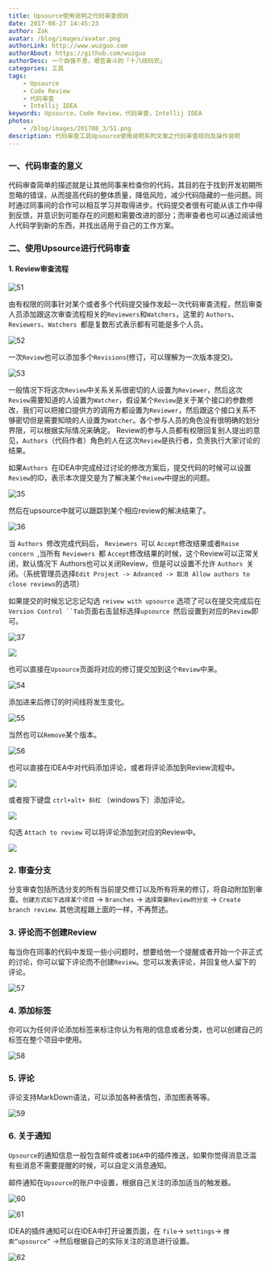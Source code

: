 ```yaml
---
title: Upsource使用说明之代码审查规则
date: 2017-08-27 14:45:23 
author: Zak
avatar: /blog/images/avatar.png
authorLink: http://www.wuzguo.com
authorAbout: https://github.com/wuzguo
authorDesc: 一个自强不息，艰苦奋斗的「十八线码农」
categories: 工具
tags: 
	- Upsource
	- Code Review
	- 代码审查
	- Intellij IDEA
keywords: Upsource，Code Review，代码审查，Intellij IDEA
photos:
	- /blog/images/201708_3/51.png
description: 代码审查工具Upsource使用说明系列文章之代码审查规则及操作说明
---
```



### 一、代码审查的意义
   代码审查简单的描述就是让其他同事来检查你的代码，其目的在于找到开发初期所忽略的错误，从而提高代码的整体质量，降低风险，减少代码隐藏的一些问题。同时通过同事间的合作可以相互学习并取得进步。代码提交者很有可能从该工作中得到反馈，并意识到可能存在的问题和需要改进的部分；而审查者也可以通过阅读他人代码学到新的东西，并找出适用于自己的工作方案。

### 二、使用Upsource进行代码审查
#### 1. Review审查流程

![51](/blog/images/201708_3/51.png)

由有权限的同事针对某个或者多个代码提交操作发起一次代码审查流程，然后审查人员添加跟这次审查流程相关的`Reviewers`和`Watchers`，这里的 `Authors`、`Reviewers`、`Watchers `都是复数形式表示都有可能是多个人员。

![52](/blog/images/201708_3/52.png)

一次`Review`也可以添加多个`Revisions`(修订，可以理解为一次版本提交)。

![53](/blog/images/201708_3/53.png)

一般情况下将这次`Review`中关系关系很密切的人设置为`Reviewer`，然后这次`Review`需要知道的人设置为`Watcher`，假设某个`Review`是关于某个接口的参数修改，我们可以把接口提供方的调用方都设置为`Reviewer`，然后跟这个接口关系不够密切但是需要知晓的人设置为`Watcher`。各个参与人员的角色没有很明确的划分界限，可以根据实际情况来确定。
Review的参与人员都有权限回复别人提出的意见，`Authors`（代码作者）角色的人在这次`Review`是执行者，负责执行大家讨论的结果。

如果`Authors `在IDEA中完成经过讨论的修改方案后，提交代码的时候可以设置`Review`的ID，表示本次提交是为了解决某个`Reivew`中提出的问题。

![35](/blog/images/201708_3/35.png)

然后在upsource中就可以跟踪到某个相应review的解决结果了。

![36](/blog/images/201708_3/36.png)

当 `Authors `修改完成代码后， `Reviewers `可以 `Accept`修改结果或者`Raise concern `,当所有 `Reviewers `都  `Accept`修改结果的时候，这个Review可以正常关闭，默认情况下 Authors也可以关闭Review，但是可以设置不允许 `Authors `关闭。（系统管理员选择` Edit Project -> Advanced -> 取消 Allow authors to close reviews `的选项）

如果提交的时候忘记忘记勾选 `reivew with upsource` 选项了可以在提交完成后在`Version Control ``Tab`页面右击鼠标选择`upsource `然后设置到对应的`Review`即可。

![37](/blog/images/201708_3/37.png)

![](/blog/images/201708_3/38.png)

也可以直接在`Upsource`页面将对应的修订提交加到这个`Review`中来。

![54](/blog/images/201708_3/54.png)

添加进来后修订的时间线将发生变化。

![55](/blog/images/201708_3/55.png)

当然也可以`Remove`某个版本。

![56](/blog/images/201708_3/56.png)

也可以直接在IDEA中对代码添加评论，或者将评论添加到Review流程中。

![](/blog/images/201708_3/66.png)

或者按下键盘 `ctrl+alt+ 斜杠` （windows下）添加评论。

![](/blog/images/201708_3/67.png)

勾选 `Attach to review` 可以将评论添加到对应的Review中。

![](/blog/images/201708_3/68.png)

### 2. 审查分支

分支审查包括所选分支的所有当前提交修订以及所有将来的修订，将自动附加到审查。`创建方式如下选择某个项目` -> `Branches` -> `选择需要Review的分支` -> `Create branch review`. 其他流程跟上面的一样，不再赘述。

### 3. 评论而不创建Review
每当你在同事的代码中发现一些小问题时，想要给他一个提醒或者开始一个非正式的讨论，你可以留下评论而不创建`Review`。您可以发表评论，并回复他人留下的评论。

![57](/blog/images/201708_3/57.png)

### 4. 添加标签
你可以为任何评论添加标签来标注你认为有用的信息或者分类，也可以创建自己的标签在整个项目中使用。

![58](/blog/images/201708_3/58.png)

### 5. 评论
评论支持MarkDown语法，可以添加各种表情包，添加图表等等。

![59](/blog/images/201708_3/17.png)

### 6. 关于通知
`Upsource`的通知信息一般包含邮件或者`IDEA`中的插件推送，如果你觉得消息泛滥有些消息不需要提醒的时候，可以自定义消息通知。

邮件通知在`Upsource`的账户中设置，根据自己关注的添加适当的触发器。

![60](/blog/images/201708_3/60.png)

![61](/blog/images/201708_3/61.png)

IDEA的插件通知可以在IDEA中打开设置页面，在 `file`-> `settings`-> `搜索“upsource”` ->然后根据自己的实际关注的消息进行设置。

![62](/blog/images/201708_3/62.png)
